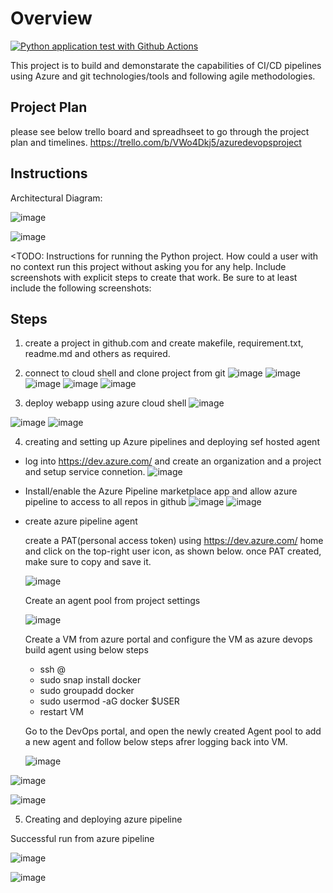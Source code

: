 # Overview

[![Python application test with Github Actions](https://github.com/vinodDE/Azure_DevOps_project/actions/workflows/python_app.yml/badge.svg)](https://github.com/vinodDE/Azure_DevOps_project/actions/workflows/python_app.yml)

This project is to build and demonstarate the capabilities of CI/CD pipelines using Azure and git technologies/tools and following agile methodologies. 

## Project Plan

please see below trello board and spreadhseet to go through the project plan and timelines.
https://trello.com/b/VWo4Dkj5/azuredevopsproject


## Instructions

Architectural Diagram:

![image](https://user-images.githubusercontent.com/116422392/199620324-cb4a5355-931c-4a1d-b5c8-6b3f4ee4a6e7.png)

![image](https://user-images.githubusercontent.com/116422392/200157769-09b96411-4059-44c6-9402-5dd4434c4fe3.png)


<TODO:  Instructions for running the Python project.  How could a user with no context run this project without asking you for any help.  Include screenshots with explicit steps to create that work. Be sure to at least include the following screenshots:

## Steps 

1) create a project in github.com and create makefile, requirement.txt, readme.md and others as required.
2) connect to cloud shell and clone project from git
![image](https://user-images.githubusercontent.com/116422392/200162495-606ec3ef-1f5a-49df-9468-952dbdb4d4f5.png)
![image](https://user-images.githubusercontent.com/116422392/200162609-a8671373-8a9d-4544-aeb1-6801c89db11c.png)
![image](https://user-images.githubusercontent.com/116422392/200164693-2eaefa20-0e23-4761-9414-86a9d5d841fe.png)
![image](https://user-images.githubusercontent.com/116422392/200162717-f5f4c639-f46e-43ae-9ebf-7e016ee5f5c1.png)
![image](https://user-images.githubusercontent.com/116422392/200164762-d5fba4ad-5783-427e-bd6e-2fd3beb9e4c0.png)

3) deploy webapp using azure cloud shell
![image](https://user-images.githubusercontent.com/116422392/200165719-77bf97cd-9e9d-4456-a9b6-42f2a8fdd94a.png)

![image](https://user-images.githubusercontent.com/116422392/200173955-40b79911-bd00-4785-aeaf-5979a06c531f.png)
![image](https://user-images.githubusercontent.com/116422392/200173977-1a0688bc-80ff-48a9-9bbe-4c431c2148af.png)


4) creating and setting up Azure pipelines and deploying sef hosted agent
  - log into https://dev.azure.com/ and create an organization and a project and setup service connetion.
  ![image](https://user-images.githubusercontent.com/116422392/200174832-f8ef8adc-d945-4ba9-a311-f32ecaea167c.png)
  
  - Install/enable the Azure Pipeline marketplace app and allow azure pipeline to access to all repos in github
  ![image](https://user-images.githubusercontent.com/116422392/200176133-e361b0fe-9a04-451d-9975-cfcc7a50aea7.png)
  ![image](https://user-images.githubusercontent.com/116422392/200176107-efa0b239-8ed3-408d-a7e9-324879ce62cf.png)

  - create azure pipeline agent
    
    create a PAT(personal access token) using https://dev.azure.com/ home and click on the top-right user icon, as shown below. once PAT created, make sure to copy  and save it.
    
    ![image](https://user-images.githubusercontent.com/116422392/200179907-5c77518a-9318-4899-b8e3-7bb87bf0fd75.png)
    
    Create an agent pool from project settings
    
    ![image](https://user-images.githubusercontent.com/116422392/200180212-ef30627a-297a-4aef-b501-e803ea673a90.png)

    Create a VM from azure portal and configure the VM as azure devops build agent using below steps
    
    - ssh <username>@<serverpublicip>
    - sudo snap install docker
    - sudo groupadd docker
    - sudo usermod -aG docker $USER
    - restart VM
 
    Go to the DevOps portal, and open the newly created Agent pool to add a new agent and follow below steps afrer logging back into VM.
    
    ![image](https://user-images.githubusercontent.com/116422392/200183534-48f07df2-37aa-4138-9104-2cf1be1d890a.png)
   
  ![image](https://user-images.githubusercontent.com/116422392/200182998-fecfa0f8-28fd-48d3-a541-1adb433c38c2.png)

  ![image](https://user-images.githubusercontent.com/116422392/200183045-a20e2505-0e11-4300-aeb8-2f39708b6551.png)

   
  5) Creating and deploying azure pipeline
  
      
    
   
  Successful run from azure pipeline
  
  ![image](https://user-images.githubusercontent.com/116422392/200184867-8e920e0d-3f53-4f18-8ff7-4de2e5c50fba.png)

  ![image](https://user-images.githubusercontent.com/116422392/200185839-aa88fcdb-e831-409c-aae8-594743f9d723.png)
